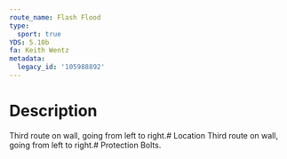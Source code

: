 ```yaml
---
route_name: Flash Flood
type:
  sport: true
YDS: 5.10b
fa: Keith Wentz
metadata:
  legacy_id: '105988892'
---
```

# Description
Third route on wall, going from left to right.# Location
Third route on wall, going from left to right.# Protection
Bolts.